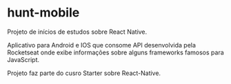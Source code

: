 # hunt-mobile

Projeto de inícios de estudos sobre React Native.

Aplicativo para Android e IOS que consome API desenvolvida pela Rocketseat onde exibe informações sobre alguns frameworks famosos para JavaScript.

Projeto faz parte do cusro Starter sobre React-Native.
